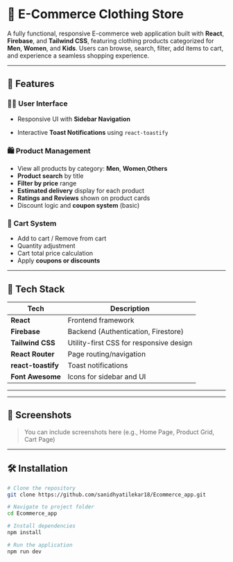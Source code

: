 # 🛒 E-Commerce Clothing Store

A fully functional, responsive E-commerce web application built with **React**, **Firebase**, and **Tailwind CSS**, featuring clothing products categorized for **Men**, **Women**, and **Kids**. Users can browse, search, filter, add items to cart, and experience a seamless shopping experience.

---

## 🚀 Features

### 🧑‍💼 User Interface
- Responsive UI with **Sidebar Navigation**

- Interactive **Toast Notifications** using `react-toastify`

### 🛍️ Product Management
- View all products by category: **Men**, **Women**,**Others**
- **Product search** by title
- **Filter by price** range
- **Estimated delivery** display for each product
- **Ratings and Reviews** shown on product cards
- Discount logic and **coupon system** (basic)

### 🧺 Cart System
- Add to cart / Remove from cart
- Quantity adjustment
- Cart total price calculation
- Apply **coupons or discounts**

---

## 🔧 Tech Stack

| Tech        | Description                                 |
|-------------|---------------------------------------------|
| **React**   | Frontend framework                          |
| **Firebase**| Backend (Authentication, Firestore)         |
| **Tailwind CSS** | Utility-first CSS for responsive design |
| **React Router** | Page routing/navigation                  |
| **react-toastify** | Toast notifications                    |
| **Font Awesome** | Icons for sidebar and UI                |

---



---

## 📸 Screenshots

> You can include screenshots here (e.g., Home Page, Product Grid, Cart Page)

---

## 🛠️ Installation

```bash
# Clone the repository
git clone https://github.com/sanidhyatilekar18/Ecommerce_app.git

# Navigate to project folder
cd Ecommerce_app

# Install dependencies
npm install

# Run the application
npm run dev

